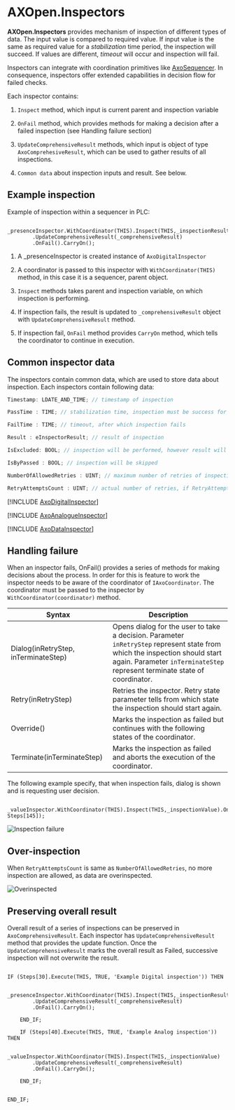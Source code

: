 # **AXOpen.Inspectors**

**AXOpen.Inspectors** provides mechanism of inspection of different types of data. The input value is compared to required value. If input value is the same as required value for a *stabilization* time period, the inspection will succeed. If values are different, *timeout* will occur and inspection will fail.

Inspectors can integrate with coordination primitives like [AxoSequencer](../core/AXOSEQUENCER.md). In consequence, inspectors offer extended capabilities in decision flow for failed checks.

Each inspector contains:

1. `Inspect` method, which input is current parent and inspection variable
2. `OnFail` method, which provides methods for making a decision after a failed inspection (see Handling failure section)
3. `UpdateComprehensiveResult` methods, which input is object of type `AxoComprehesiveResult`, which can be used to gather results of all inspections.

4. `Common data` about inspection inputs and result. See below.

## Example inspection
Example of inspection within a sequencer in PLC:
```
 _presenceInspector.WithCoordinator(THIS).Inspect(THIS,_inspectionResult)
        .UpdateComprehensiveResult(_comprehensiveResult)
        .OnFail().CarryOn();
```

1. A _presenceInspector is created instance of `AxoDigitalInspector`

2. A coordinator is passed to this inspector with `WithCoordinator(THIS)` method, in this case it is a sequencer, parent object.
3. `Inspect` methods takes parent and inspection variable, on which inspection is performing.
4. If inspection fails, the result is updated to `_comprehensiveResult` object with `UpdateComprehensiveResult` method.
5. If inspection fail, `OnFail` method provides `CarryOn` method, which tells the coordinator to continue in execution.

## Common inspector data

The inspectors contain common data, which are used to store data about inspection. Each inspectors contain following data:

```C#
Timestamp: LDATE_AND_TIME; // timestamp of inspection

PassTime : TIME; // stabilization time, inspection must be success for this period of time

FailTime : TIME; // timeout, after which inspection fails

Result : eInspectorResult; // result of inspection

IsExcluded: BOOL; // inspection will be performed, however result will be omitted in overall result

IsByPassed : BOOL; // inspection will be skipped

NumberOfAllowedRetries : UINT; // maximum number of retries of inspection, from which overinspection will occur

RetryAttemptsCount : UINT; // actual number of retries, if RetryAttemptsCount > NumberOfAllowedRetries, overinspection occurs

```



[!INCLUDE [AxoDigitalInspector](AXODIGITALINSPECTOR.md)]

[!INCLUDE [AxoAnalogueInspector](AXOANALOGUEINSPECTOR.md)]

[!INCLUDE [AxoDataInspector](AXODATAINSPECTOR.md)]



## Handling failure

When an inspector fails, OnFail() provides a series of methods for making decisions about the process. In order for this is feature to work the inspector needs to be aware of the coordinator of `IAxoCoordinator`. The coordinator must be passed to the inspector by `WithCoordinator(coordinator)` method.


| Syntax                                | Description |
| -----------                           | ----------- |
| Dialog(inRetryStep, inTerminateStep)  | Opens dialog for the user to take a decision. Parameter `inRetryStep` represent state from which the inspection should start again. Parameter `inTerminateStep` represent terminate state of coordinator.                                       |
| Retry(inRetryStep)                    | Retries the inspector. Retry state parameter tells from which state the inspection should start again.                        |
| Override()                            | Marks the inspection as failed but continues with the following states of the coordinator.                                      |
| Terminate(inTerminateStep)            | Marks the inspection as failed and aborts the execution of the coordinator.                                          |

The following example specify, that when inspection fails, dialog is shown and is requesting user decision.

```
 _valueInspector.WithCoordinator(THIS).Inspect(THIS,_inspectionValue).OnFail().Dialog(Steps[20], Steps[145]);
```

![Inspection failure](~/images/inspection-failure-dialog.png)   

## Over-inspection
When `RetryAttemptsCount` is same as `NumberOfAllowedRetries`, no more inspection are allowed, as data are overinspected.

![Overinspected](~/images/overinspected.png)


## Preserving overall result

Overall result of a series of inspections can be preserved in `AxoComprehensiveResult`. Each inspector has `UpdateComprehensiveResult` method that provides the update function. Once the `UpdateComprehensiveResult` marks the overall result as Failed, successive inspection will not overwrite the result. 

```

IF (Steps[30].Execute(THIS, TRUE, 'Example Digital inspection')) THEN

    _presenceInspector.WithCoordinator(THIS).Inspect(THIS,_inspectionResult)
        .UpdateComprehensiveResult(_comprehensiveResult)
        .OnFail().CarryOn();

    END_IF;

    IF (Steps[40].Execute(THIS, TRUE, 'Example Analog inspection')) THEN

    _valueInspector.WithCoordinator(THIS).Inspect(THIS,_inspectionValue)
        .UpdateComprehensiveResult(_comprehensiveResult)
        .OnFail().CarryOn();

    END_IF;


END_IF;
```

